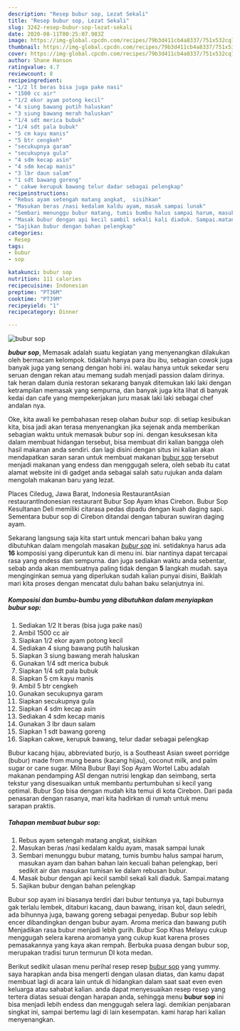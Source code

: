 ```yaml
---
description: "Resep bubur sop, Lezat Sekali"
title: "Resep bubur sop, Lezat Sekali"
slug: 3242-resep-bubur-sop-lezat-sekali
date: 2020-08-11T00:25:07.983Z
image: https://img-global.cpcdn.com/recipes/79b3d411cb4a8337/751x532cq70/bubur-sop-foto-resep-utama.jpg
thumbnail: https://img-global.cpcdn.com/recipes/79b3d411cb4a8337/751x532cq70/bubur-sop-foto-resep-utama.jpg
cover: https://img-global.cpcdn.com/recipes/79b3d411cb4a8337/751x532cq70/bubur-sop-foto-resep-utama.jpg
author: Shane Hanson
ratingvalue: 4.7
reviewcount: 8
recipeingredient:
- "1/2 lt beras bisa juga pake nasi"
- "1500 cc air"
- "1/2 ekor ayam potong kecil"
- "4 siung bawang putih haluskan"
- "3 siung bawang merah haluskan"
- "1/4 sdt merica bubuk"
- "1/4 sdt pala bubuk"
- "5 cm kayu manis"
- "5 btr cengkeh"
- "secukupnya garam"
- "secukupnya gula"
- "4 sdm kecap asin"
- "4 sdm kecap manis"
- "3 lbr daun salam"
- "1 sdt bawang goreng"
- " cakwe kerupuk bawang telur dadar sebagai pelengkap"
recipeinstructions:
- "Rebus ayam setengah matang angkat,  sisihkan"
- "Masukan beras /nasi kedalam kaldu ayam, masak sampai lunak"
- "Sembari menunggu bubur matang, tumis bumbu halus sampai harum, masukan ayam dan bahan bahan lain kecuali bahan pelengkap, beri sedikit air dan masukan tumisan ke dalam rebusan bubur."
- "Masak bubur dengan api kecil sambil sekali kali diaduk. Sampai.matang"
- "Sajikan bubur dengan bahan pelengkap"
categories:
- Resep
tags:
- bubur
- sop

katakunci: bubur sop 
nutrition: 111 calories
recipecuisine: Indonesian
preptime: "PT36M"
cooktime: "PT39M"
recipeyield: "1"
recipecategory: Dinner

---
```



![bubur sop](https://img-global.cpcdn.com/recipes/79b3d411cb4a8337/751x532cq70/bubur-sop-foto-resep-utama.jpg)

<b><i>bubur sop</i></b>, Memasak adalah suatu kegiatan yang menyenangkan dilakukan oleh bermacam kelompok. tidaklah hanya para ibu ibu, sebagian cowok juga banyak juga yang senang dengan hobi ini. walau hanya untuk sekedar seru seruan dengan rekan atau memang sudah menjadi passion dalam dirinya. tak heran dalam dunia restoran sekarang banyak ditemukan laki laki dengan ketrampilan memasak yang sempurna, dan banyak juga kita lihat di banyak kedai dan cafe yang mempekerjakan juru masak laki laki sebagai chef andalan nya.

Oke, kita awali ke pembahasan resep olahan <i>bubur sop</i>. di setiap kesibukan kita, bisa jadi akan terasa menyenangkan jika sejenak anda memberikan sebagian waktu untuk memasak bubur sop ini. dengan kesuksesan kita dalam membuat hidangan tersebut, bisa membuat diri kalian bangga oleh hasil makanan anda sendiri. dan lagi disini dengan situs ini kalian akan mendapatkan saran saran untuk membuat makanan <u>bubur sop</u> tersebut menjadi makanan yang endess dan menggugah selera, oleh sebab itu catat alamat website ini di gadget anda sebagai salah satu rujukan anda dalam mengolah makanan baru yang lezat.

Places Ciledug, Jawa Barat, Indonesia RestaurantAsian restaurantIndonesian restaurant Bubur Sop Ayam khas Cirebon. Bubur Sop Kesultanan Deli memiliki citarasa pedas dipadu dengan kuah daging sapi. Sementara bubur sop di Cirebon ditandai dengan taburan suwiran daging ayam.


Sekarang langsung saja kita start untuk mencari bahan baku yang dibutuhkan dalam mengolah masakan <u><i>bubur sop</i></u> ini. setidaknya harus ada <b>16</b> komposisi yang diperuntuk kan di menu ini. biar nantinya dapat tercapai rasa yang endess dan sempurna. dan juga sediakan waktu anda sebentar, sebab anda akan membuatnya paling tidak dengan <b>5</b> langkah mudah. saya menginginkan semua yang diperlukan sudah kalian punyai disini, Baiklah mari kita proses dengan mencatat dulu bahan baku selanjutnya ini.

<!--inarticleads1-->

##### Komposisi dan bumbu-bumbu yang dibutuhkan dalam menyiapkan bubur sop:

1. Sediakan 1/2 lt beras (bisa juga pake nasi)
1. Ambil 1500 cc air
1. Siapkan 1/2 ekor ayam potong kecil
1. Sediakan 4 siung bawang putih haluskan
1. Siapkan 3 siung bawang merah haluskan
1. Gunakan 1/4 sdt merica bubuk
1. Siapkan 1/4 sdt pala bubuk
1. Siapkan 5 cm kayu manis
1. Ambil 5 btr cengkeh
1. Gunakan secukupnya garam
1. Siapkan secukupnya gula
1. Siapkan 4 sdm kecap asin
1. Sediakan 4 sdm kecap manis
1. Gunakan 3 lbr daun salam
1. Siapkan 1 sdt bawang goreng
1. Siapkan  cakwe, kerupuk bawang, telur dadar sebagai pelengkap


Bubur kacang hijau, abbreviated burjo, is a Southeast Asian sweet porridge (bubur) made from mung beans (kacang hijau), coconut milk, and palm sugar or cane sugar. Milna Bubur Bayi Sop Ayam Wortel Labu adalah makanan pendamping ASI dengan nutrisi lengkap dan seimbang, serta tekstur yang disesuaikan untuk membantu pertumbuhan si kecil yang optimal. Bubur Sop bisa dengan mudah kita temui di kota Cirebon. Dari pada penasaran dengan rasanya, mari kita hadirkan di rumah untuk menu sarapan praktis. 

<!--inarticleads2-->

##### Tahapan membuat bubur sop:

1. Rebus ayam setengah matang angkat,  sisihkan
1. Masukan beras /nasi kedalam kaldu ayam, masak sampai lunak
1. Sembari menunggu bubur matang, tumis bumbu halus sampai harum, masukan ayam dan bahan bahan lain kecuali bahan pelengkap, beri sedikit air dan masukan tumisan ke dalam rebusan bubur.
1. Masak bubur dengan api kecil sambil sekali kali diaduk. Sampai.matang
1. Sajikan bubur dengan bahan pelengkap


Bubur sop ayam ini biasanya terdiri dari bubur tentunya ya, tapi buburnya gak terlalu lembek, ditaburi kacang, daun bawang, irisan kol, daun seledri, ada bihunnya juga, bawang goreng sebagai penyedap. Bubur sop lebih encer dibandingkan dengan bubur ayam. Aroma merica dan bawang putih Menjadikan rasa bubur menjadi lebih gurih. Bubur Sop Khas Melayu cukup menggugah selera karena aromanya yang cukup kuat karena proses pemasakannya yang kaya akan rempah. Berbuka puasa dengan bubur sop, merupakan tradisi turun termurun DI kota medan. 

Berikut sedikit ulasan menu perihal resep resep <u>bubur sop</u> yang yummy. saya harapkan anda bisa mengerti dengan ulasan diatas, dan kamu dapat membuat lagi di acara lain untuk di hidangkan dalam saat saat even even keluarga atau sahabat kalian. anda dapat menyesuaikan resep resep yang tertera diatas sesuai dengan harapan anda, sehingga menu <b>bubur sop</b> ini bisa menjadi lebih endess dan menggugah selera lagi. demikian penjabaran singkat ini, sampai bertemu lagi di lain kesempatan. kami harap hari kalian menyenangkan.
